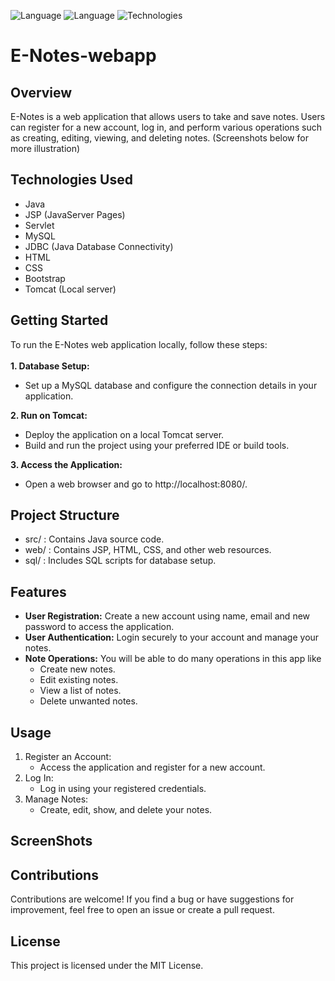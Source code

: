 ![Language](https://img.shields.io/badge/language-Java%20-blue.svg)
![Language](https://img.shields.io/badge/language-SQL%20-red.svg)
![Technologies](https://img.shields.io/badge/technologies-JSP%20%26%20Servlet-yellow.svg)


# E-Notes-webapp
## Overview
E-Notes is a web application that allows users to take and save notes. Users can register for a new account, log in, and perform various operations 
such as creating, editing, viewing, and deleting notes. (Screenshots below for more illustration)
## Technologies Used
- Java
- JSP (JavaServer Pages)
- Servlet
- MySQL
- JDBC (Java Database Connectivity)
- HTML
- CSS
- Bootstrap
- Tomcat (Local server)

## Getting Started
To run the E-Notes web application locally, follow these steps:<br><br>
**1. Database Setup:**
   - Set up a MySQL database and configure the connection details in your application.

**2. Run on Tomcat:**
   - Deploy the application on a local Tomcat server.
   - Build and run the project using your preferred IDE or build tools.

**3. Access the Application:**
   - Open a web browser and go to http://localhost:8080/.

## Project Structure
   - src/ : Contains Java source code.
   - web/ : Contains JSP, HTML, CSS, and other web resources.
   - sql/ : Includes SQL scripts for database setup.

## Features
   - **User Registration:** Create a new account using name, email and new password to access the application.
   - **User Authentication:** Login securely to your account and manage your notes.
   - **Note Operations:** You will be able to do many operations in this app like
       - Create new notes.
       - Edit existing notes.
       - View a list of notes.
       - Delete unwanted notes.
     
## Usage
1. Register an Account:
   - Access the application and register for a new account.
2. Log In:
   - Log in using your registered credentials.
3. Manage Notes:
   - Create, edit, show, and delete your notes.
   
## ScreenShots


## Contributions
Contributions are welcome! If you find a bug or have suggestions for improvement, feel free to open an issue or create a pull request.

## License
This project is licensed under the MIT License.
